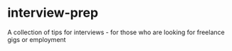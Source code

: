 # interview-prep
A collection of tips for interviews - for those who are looking for freelance gigs or employment
